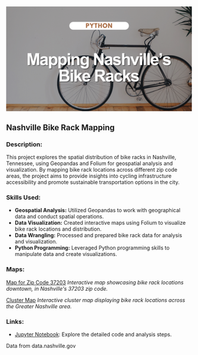 ![ ](cover_bike.png)

## Nashville Bike Rack Mapping

### Description:
This project explores the spatial distribution of bike racks in Nashville, Tennessee, using Geopandas and Folium for geospatial analysis and visualization. By mapping bike rack locations across different zip code areas, the project aims to provide insights into cycling infrastructure accessibility and promote sustainable transportation options in the city.

### Skills Used:
* **Geospatial Analysis:** Utilized Geopandas to work with geographical data and conduct spatial operations.
* **Data Visualization:** Created interactive maps using Folium to visualize bike rack locations and distribution.
* **Data Wrangling:** Processed and prepared bike rack data for analysis and visualization.
* **Python Programming:** Leveraged Python programming skills to manipulate data and create visualizations.

### Maps:
[Map for Zip Code 37203](https://billbrithescienceguy.com/wp-content/uploads/2024/05/map37203.html)
*Interactive map showcasing bike rack locations downtown, in Nashville's 37203 zip code.*

[Cluster Map](https://billbrithescienceguy.com/wp-content/uploads/2024/05/cluster_map.html)
*Interactive cluster map displaying bike rack locations across the Greater Nashville area.*

### Links:
* [Jupyter Notebook](https://github.com/jessicabohannon/Mapping-Nashville-s-Bike-Racks/blob/main/notebooks/Nashville_Bike_Racks.ipynb): Explore the detailed code and analysis steps.

Data from data.nashville.gov
